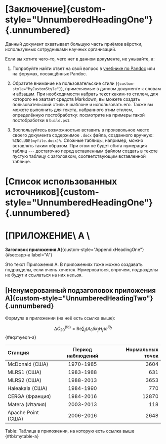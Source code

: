 
# [Заключение]{custom-style="UnnumberedHeadingOne"} {.unnumbered}

Данный документ охватывает большую часть приёмов вёрстки, используемых
сотрудниками научных организаций.

Если вы хотите чего-то, чего нет в данном документе, не унывайте, а:

1. Попробуйте найти ответ на свой вопрос
   в [учебнике по Pandoc](https://pandoc.org/MANUAL.html) или на форумах,
   посвящённых Pandoc.

2. Обратите внимание на пользовательские стили
(`{custom-style="MyCustomStyle"}`), применяемые в данном документе к словам
и абзацам. При необходимости набрать текст каким-то стилем, для которого не
хватает средств Markdown, вы можете создать пользовательский стиль в шаблоне
и использовать его. Также вы можете выполнить для текста, набранного этим стилем,
определённую постобработку: посмотрите на примеры такой постобработки в
`build.ps1`.

3. Воспользуйтесь возможностью вставить в произвольное место своего документа
содержимое `.docx` файла, созданного вручную: `%INCLUDE(myfile.docx)%`.
Сложные таблицы, например, можно вставлять таким образом. При этом не
будет сбита нумерация таблиц --- достаточно перед вставленным файлом
создать в тексте пустую таблицу с заголовком, соответствующим вставленной
таблице.

# [Список использованных источников]{custom-style="UnnumberedHeadingOne"} {.unnumbered}

<div id="refs" class="references" custom-style="ReferenceItem">
</div>

# [ПРИЛОЖЕНИЕ\ А \
**Заголовок приложения А**]{custom-style="AppendixHeadingOne"} {#sec:app-a label="A"}

Это текст Приложения А. В приложениях тоже можно создавать подразделы,
если очень хочется. Нумероваться, впрочем, подразделы не будут и ссылаться
на них нельзя.

## [Ненумерованный подзаголовок приложения А]{custom-style="UnnumberedHeadingTwo"} {.unnumbered}

Формула в приложении (на неё есть ссылка выше):

$$\mathrm{\Delta}\bar{C}_{20}^\mathrm{(fd)} = \mathrm{Re}\sum_f(A_0\delta k_f H_f) e^{i{\theta_f}}
$$ {#eq:myeqn-a}

| Станция            | Период наблюдений | Нормальных точек | 
|:-------------------|:-----------------:|-----------------:|
| McDonald (США)     | 1970-1985         |  3604            |
| MLRS1 (США)        | 1983-1988         |  631             |
| MLRS2 (США)        | 1988-2013         |  3653            |
| Haleakala (США)    | 1984-1990         |  770             |
| CERGA (Франция)    | 1984-2016         |  12870           |
| Matera (Италия)    | 2003-2013         |  118             |
| Apache Point (США) | 2006-2016         |  2648            |

Table: Таблица в приложении, на которую есть ссылка выше {#tbl:mytable-a}
